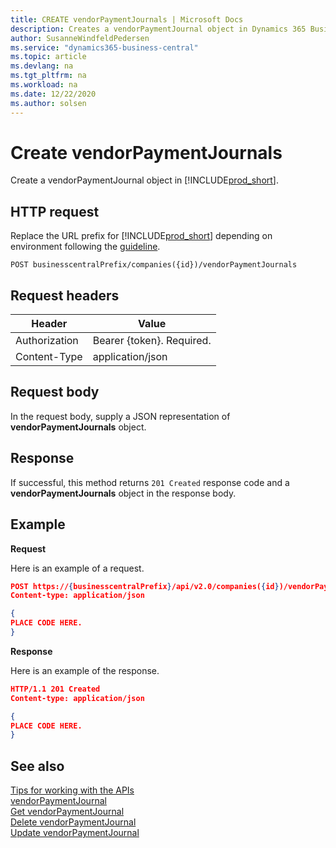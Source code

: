 ```yaml
---
title: CREATE vendorPaymentJournals | Microsoft Docs
description: Creates a vendorPaymentJournal object in Dynamics 365 Business Central.
author: SusanneWindfeldPedersen
ms.service: "dynamics365-business-central"
ms.topic: article
ms.devlang: na
ms.tgt_pltfrm: na
ms.workload: na
ms.date: 12/22/2020
ms.author: solsen
---
```


# Create vendorPaymentJournals
Create a vendorPaymentJournal object in [!INCLUDE[prod_short](../../../includes/prod_short.md)].

## HTTP request
Replace the URL prefix for [!INCLUDE[prod_short](../../../includes/prod_short.md)] depending on environment following the [guideline](../../v2.0/endpoints-apis-for-dynamics.md).

```
POST businesscentralPrefix/companies({id})/vendorPaymentJournals
```

## Request headers

|Header         |Value                    |
|---------------|-------------------------|
|Authorization  |Bearer {token}. Required.|
|Content-Type   |application/json         |

## Request body
In the request body, supply a JSON representation of **vendorPaymentJournals** object.

## Response
If successful, this method returns ```201 Created``` response code and a **vendorPaymentJournals** object in the response body.

## Example

**Request**

Here is an example of a request.

```json
POST https://{businesscentralPrefix}/api/v2.0/companies({id})/vendorPaymentJournals
Content-type: application/json

{
PLACE CODE HERE.
}
```

**Response**

Here is an example of the response. 

```json
HTTP/1.1 201 Created
Content-type: application/json

{
PLACE CODE HERE.
}
```


## See also
[Tips for working with the APIs](/dynamics365/business-central/dev-itpro/developer/devenv-connect-apps-tips)     
[vendorPaymentJournal](../resources/dynamics_vendorPaymentJournal.md)  
[Get vendorPaymentJournal](dynamics_vendorPaymentJournal_Get.md)   
[Delete vendorPaymentJournal](dynamics_vendorPaymentJournal_Delete.md)   
[Update vendorPaymentJournal](dynamics_vendorPaymentJournal_Update.md)   



